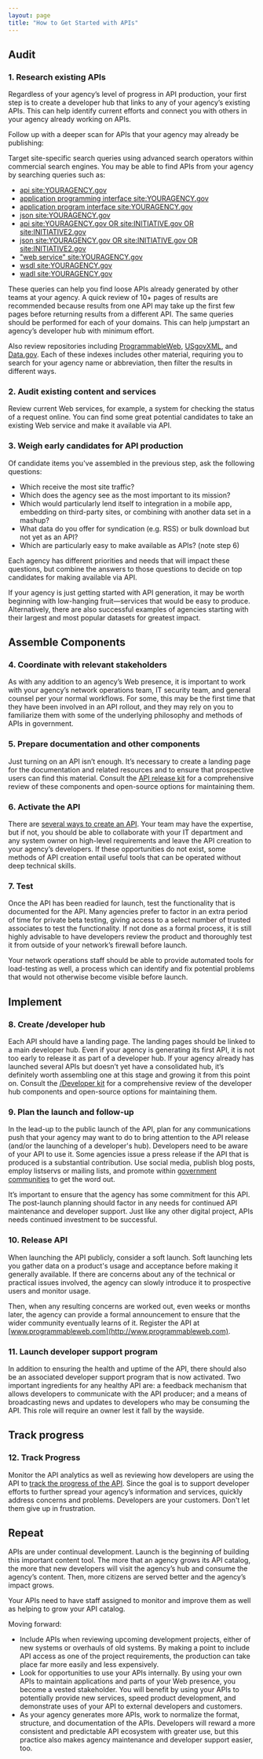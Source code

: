 ```yaml
---
layout: page
title: "How to Get Started with APIs"
---
```


## Audit 

### 1. Research existing APIs

Regardless of your agency’s level of progress in API production, your first step is to create a developer hub that links to any of your agency’s existing APIs. This can help identify current efforts and connect you with others in your agency already working on APIs.   

Follow up with a deeper scan for APIs that your agency may already be publishing:

Target site-specific search queries using advanced search operators within commercial search engines. You may be able to find APIs from your agency by searching queries such as:  
* [api site:YOURAGENCY.gov](https://www.google.com/search?q=api+site%3Agsa.gov)  
* [application programming interface site:YOURAGENCY.gov](https://www.google.com/search?q=application+programming+interface+site:gsa.gov)  
* [application program interface site:YOURAGENCY.gov](https://www.google.com/search?q=application+program+interface+site%3Agsa.gov)  
* [json site:YOURAGENCY.gov](http://www.google.com/search?q=json+site%3Agsa.gov)  
* [api site:YOURAGENCY.gov OR site:INITIATIVE.gov OR site:INITIATIVE2.gov](https://www.google.com/search?q=api+site%3Agsa.gov+OR+site%3Ahowto.gov+OR+site%3Ausa.gov)  
* [json site:YOURAGENCY.gov OR site:INITIATIVE.gov OR site:INITIATIVE2.gov](https://www.google.com/search?q=json+site%3Agsa.gov+OR+site%3Ahowto.gov+OR+site%3Ausa.gov)  
* ["web service" site:YOURAGENCY.gov](https://www.google.com/search?q=%22web+service%22+site:gsa.gov)  
* [wsdl site:YOURAGENCY.gov](https://www.google.com/search?q=wsdl+site%3Agsa.gov)  
* [wadl site:YOURAGENCY.gov](https://www.google.com/search?q=wadl+site%3Agsa.gov)  

These queries can help you find loose APIs already generated by other teams at your agency. A quick review of 10+ pages of results are recommended because results from one API may take up the first few pages before returning results from a different API. The same queries should be performed for each of your domains. This can help jumpstart an agency’s developer hub with minimum effort.

Also review repositories including [ProgrammableWeb](http://www.programmableweb.com/apis/directory/), [USgovXML](http://www.usgovxml.com/), and [Data.gov](http://catalog.data.gov). Each of these indexes includes other material, requiring you to search for your agency name or abbreviation, then filter the results in different ways. 
 
### 2. Audit existing content and services 

Review current Web services, for example, a system for checking the status of a request online. You can find some great potential candidates to take an existing Web service and make it available via API.

### 3. Weigh early candidates for API production

Of candidate items you've assembled in the previous step, ask the following questions:

* Which receive the most site traffic?   
* Which does the agency see as the most important to its mission?  
* Which would particularly lend itself to integration in a mobile app, embedding on third-party sites, or combining with another data set in a mashup?  
* What data do you offer for syndication (e.g. RSS) or bulk download but not yet as an API? 
* Which are particularly easy to make available as APIs? (note step 6)

Each agency has different priorities and needs that will impact these questions, but combine the answers to those questions to decide on top candidates for making available via API.    

If your agency is just getting started with API generation, it may be worth beginning with low-hanging fruit—services that would be easy to produce. Alternatively, there are also successful examples of agencies starting with their largest and most popular datasets for greatest impact.

## Assemble Components

### 4. Coordinate with relevant stakeholders

As with any addition to an agency’s Web presence, it is important to work with your agency’s network operations team, IT security team, and general counsel per your normal workflows. For some, this may be the first time that they have been involved in an API rollout, and they may rely on you to familiarize them with some of the underlying philosophy and methods of APIs in government.

### 5. Prepare documentation and other components

Just turning on an API isn’t enough. It’s necessary to create a landing page for the documentation and related resources and to ensure that prospective users can find this material. Consult the [API release kit](https://pages.18f.gov/API-All-the-X/pages/api_release_kit/) for a comprehensive review of these components and open-source options for maintaining them.

### 6. Activate the API

There are [several ways to create an API](https://pages.18f.gov/API-All-the-X/pages/how_to_make_APIs-overview/). Your team may have the expertise, but if not, you should be able to collaborate with your IT department and any system owner on high-level requirements and leave the API creation to your agency’s developers. If these opportunities do not exist, some methods of API creation entail useful tools that can be operated without deep technical skills.

### 7. Test

Once the API has been readied for launch, test the functionality that is documented for the API. Many agencies prefer to factor in an extra period of time for private beta testing, giving access to a select number of trusted associates to test the functionality. If not done as a formal process, it is still highly advisable to have developers review the product and thoroughly test it from outside of your network’s firewall before launch.

Your network operations staff should be able to provide automated tools for load-testing as well, a process which can identify and fix potential problems that would not otherwise become visible before launch.

## Implement

### 8. Create /developer hub

Each API should have a landing page. The landing pages should be linked to a main developer hub. Even if your agency is generating its first API, it is not too early to release it as part of a developer hub. If your agency already has launched several APIs but doesn’t yet have a consolidated hub, it’s definitely worth assembling one at this stage and growing it from this point on. Consult the [/Developer kit](https://pages.18f.gov/API-All-the-X/pages/developer_hub_kit/) for a comprehensive review of the developer hub components and open-source options for maintaining them.    

### 9. Plan the launch and follow-up

In the lead-up to the public launch of the API, plan for any communications push that your agency may want to do to bring attention to the API release (and/or the launching of a developer's hub). Developers need to be aware of your API to use it. Some agencies issue a press release if the API that is produced is a substantial contribution. Use social media, publish blog posts, employ listservs or mailing lists, and promote within [government communities](https://groups.google.com/forum/?nomobile=true#!forum/us-government-apis) to get the word out.   

It’s important to ensure that the agency has some commitment for this API. The post-launch planning should factor in any needs for continued API maintenance and developer support. Just like any other digital project, APIs needs continued investment to be successful.

### 10. Release API

When launching the API publicly, consider a soft launch. Soft launching lets you gather data on a product's usage and acceptance before making it generally available. If there are concerns about any of the technical or practical issues involved, the agency can slowly introduce it to prospective users and monitor usage.  

Then, when any resulting concerns are worked out, even weeks or months later, the agency can provide a formal announcement to ensure that the wider community eventually learns of it. Register the API at [www.programmableweb.com](http://www.programmableweb.com).  

### 11. Launch developer support program     

In addition to ensuring the health and uptime of the API, there should also be an associated developer support program that is now activated. Two important ingredients for any healthy API are: a feedback mechanism that allows developers to communicate with the API producer; and a means of broadcasting news and updates to developers who may be consuming the API. This role will require an owner lest it fall by the wayside. 

## Track progress

### 12. Track Progress

Monitor the API analytics as well as reviewing how developers are using the API to [track the progress of the API](http://blog.programmableweb.com/2010/09/15/metrics-for-content-apis-an-npr-case-study/). Since the goal is to support developer efforts to further spread your agency’s information and services, quickly address concerns and problems. Developers are your customers. Don't let them give up in frustration.  

## Repeat 

APIs are under continual development. Launch is the beginning of building this important content tool. The more that an agency grows its API catalog, the more that new developers will visit the agency’s hub and consume the agency’s content. Then, more citizens are served better and the agency’s impact grows.    

Your APIs need to have staff assigned to monitor and improve them as well as helping to grow your API catalog.  

Moving forward:

* Include APIs when reviewing upcoming development projects, either of new systems or overhauls of old systems. By making a point to include API access as one of the project requirements, the production can take place far more easily and less expensively.
* Look for opportunities to use your APIs internally. By using your own APIs to maintain applications and parts of your Web presence, you become a vested stakeholder. You will benefit by using your APIs to potentially provide new services, speed product development, and demonstrate uses of your API to external developers and customers. 
* As your agency generates more APIs, work to normalize the format, structure, and documentation of the APIs. Developers will reward a more consistent and predictable API ecosystem with greater use, but this practice also makes agency maintenance and developer support easier, too.  
